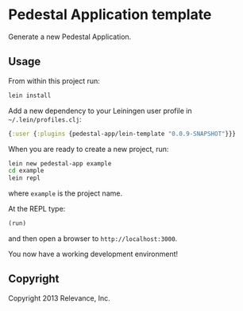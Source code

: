 # Pedestal Application template

Generate a new Pedestal Application.


## Usage

From within this project run:

```bash
lein install
```

Add a new dependency to your Leiningen user profile in `~/.lein/profiles.clj`:

```clj
{:user {:plugins {pedestal-app/lein-template "0.0.9-SNAPSHOT"}}}
```

When you are ready to create a new project, run:

```bash
lein new pedestal-app example
cd example
lein repl
```

where `example` is the project name.

At the REPL type:

```clj
(run)
```

and then open a browser to `http://localhost:3000`. 

You now have a working development environment!

Copyright
---------
Copyright 2013 Relevance, Inc.

